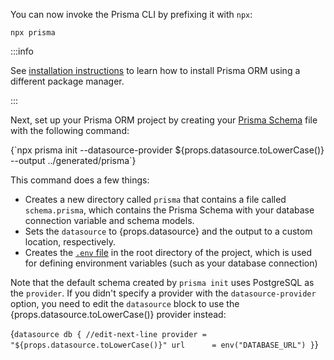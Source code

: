 You can now invoke the Prisma CLI by prefixing it with `npx`:

```terminal
npx prisma
```

:::info

See [installation instructions](/orm/tools/prisma-cli#installation) to learn how to install Prisma ORM using a different package manager.

:::

Next, set up your Prisma ORM project by creating your [Prisma Schema](/orm/prisma-schema) file with the following command:

<!-- CodeBlock -->{`npx prisma init --datasource-provider ${props.datasource.toLowerCase()} --output ../generated/prisma`}

This command does a few things:

- Creates a new directory called `prisma` that contains a file called `schema.prisma`, which contains the Prisma Schema with your database connection variable and schema models.
- Sets the `datasource` to {props.datasource} and the output to a custom location, respectively.
- Creates the [`.env` file](/orm/more/development-environment/environment-variables) in the root directory of the project, which is used for defining environment variables (such as your database connection)

Note that the default schema created by `prisma init` uses PostgreSQL as the `provider`. If you didn't specify a provider with the `datasource-provider` option, you need to edit the `datasource` block to use the <!-- code -->{props.datasource.toLowerCase()} provider instead:

<!-- CodeBlock -->

{`datasource db {
  //edit-next-line
    provider = "${props.datasource.toLowerCase()}"
    url      = env("DATABASE_URL")
}`}
